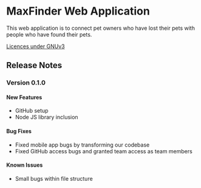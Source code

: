 # MaxFinder Web Application
This web application is to connect pet owners who have lost their pets with people who have found their pets.

[Licences under GNUv3 ](LICENSE.md)

## Release Notes
### Version 0.1.0

#### New Features
* GitHub setup
* Node JS library inclusion

#### Bug Fixes
* Fixed mobile app bugs by transforming our codebase 
* Fixed GitHub access bugs and granted team access as team members 

#### Known Issues
* Small bugs within file structure

